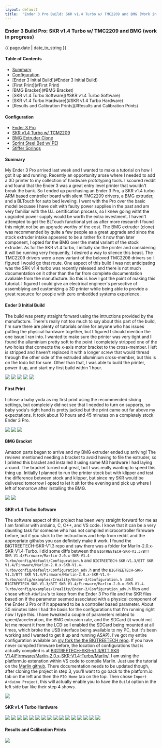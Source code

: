 ```yaml
---
layout: default
title:  "Ender 3 Pro Build: SKR v1.4 Turbo w/ TMC2209 and BMG (Work in progress)"
---
```


### Ender 3 Build Pro: SKR v1.4 Turbo w/ TMC2209 and BMG (work in progress)
{{ page.date | date_to_string }}

#### Table of Contents
- [Summary](#Summary)  
- [Configuration](#Configuration)  
- [Ender 3 Initial Build](#Ender 3 Initial Build)  
- [First Print](#First Print)  
- [BMG Bracket](#BMG Bracket)  
- [SKR v1.4 Turbo Software](#SKR v1.4 Turbo Software)  
- [SKR v1.4 Turbo Hardware](#SKR v1.4 Turbo Hardware)  
- [Results and Calibration Prints](#Results and Calibration Prints)  

#### Configuration<a name="Configuration"></a>
- [Ender 3 Pro](https://www.creality3d.shop/collections/3d-printer/products/creality3d-ender-3-pro-high-precision-3d-printer?gclid=CjwKCAiA35rxBRAWEiwADqB378nXzYfCuoJeukEVOcnzgog68W4xbVVREYxvGXAWCdHjWzXzKfjy_RoCL7sQAvD_BwE)
- [SKR v1.4 Turbo w/ TCM2209](https://www.amazon.com/gp/product/B082YTZJS2/ref=ppx_yo_dt_b_asin_title_o00_s00?ie=UTF8&psc=1)
- [BMG Extruder Clone](https://www.amazon.com/gp/product/B07RBL4CJC/ref=ppx_yo_dt_b_asin_title_o03_s02?ie=UTF8&psc=1)
- [Sprint Steel Bed w/ PEI](https://www.amazon.com/gp/product/B07XBM24HN/ref=ppx_yo_dt_b_asin_title_o02_s00?ie=UTF8&psc=1)
- [Stiffer Springs](https://www.amazon.com/gp/product/B07VFNJ1QS/ref=ppx_yo_dt_b_asin_title_o03_s01?ie=UTF8&psc=1)


#### Summary<a name="Summary"></a>
My Ender 3 Pro arrived last week and I wanted to make a tutorial on how I got it up and running. Recently an opportunity arose where I needed to add a 3D printer to my collection of hardware prototyping tools. I scoured reddit and found that the Ender 3 was a great entry level printer that wouldn't break the bank. So I ended up purchasing an Ender 3 Pro, a SKR v1.4 turbo ARM based controller board with silent TMC2209 drivers, a BMG extruder, and a BLTouch for auto bed leveling. I went with the Pro over the basic model becuase I have delt with faulty power supplies in the past and am very familiar with the U.L certification process, so I knew going witht the upgraded power supply would be worth the extra investment. I haven't attempted to get the BLTouch functional yet as after more research I found this might not be an upgrade worthy of the cost. The BMG extruder (clone) was recommended by quite a few people as a great upgrade and since the stock extruder intake appeared to be a rather fix it now than later component, I opted for the BMG over the metal variant of the stock extruder. As for the SKR v1.4 turbo, I initially ran the printer and considering it will be running very frequently, I desired a way to silence this beast. The TMC2209 drivers were a new variant of the beloved TMC2208 drivers so I figured I would go that route. One aspect of this build I was not anticipating was the SRK v1.4 turbo was recently released and there is not much documentation on it other than the far from complete documentation avaliable from the manufacture. So this is how I got the point of making this tutorial. I figured I could give an electrical engineer's persective of assemblying and customizing a 3D printer while being able to provide a great resource for people with zero embedded systems experience.

#### Ender 3 Initial Build<a name="Ender 3 Initial Build"></a>
The build was pretty straight forward using the intructions provided by the manufacture. There's really not too much to say about this part of the build, I'm sure there are plenty of tutorials online for anyone who has issues putting the physical hardware together, but I figured I should mention the one issue I ran into. I wanted to make sure the printer was very tight and I found the alluminium pretty soft to the point I completely stripped one of the two holes that connects the x-axis motor bracket to the cross-member. I left is stripped and haven't replaced it with a longer screw that would thread through the other side of the extruded alluminium cross-member, but this is on the todo list for sure. Other than that, I was able to build the printer, power it up, and start my first build within 1 hour.

<img src="{{site.baseurl}}/assets/images/printer/build/1.jpg">
<img src="{{site.baseurl}}/assets/images/printer/build/2.jpg">
<img src="{{site.baseurl}}/assets/images/printer/build/3.jpg">
<img src="{{site.baseurl}}/assets/images/printer/build/4.jpg">
<img src="{{site.baseurl}}/assets/images/printer/build/5.jpg">

#### First Print<a name="First Print"></a>
I chose a baby yoda as my first print using the recommended slicing settings, but completely did not see that I needed to turn on supports, so baby yoda's right hand is pretty jacked but the print came out far above my expectations. 
It took about 10 hours and 45 minutes on a completely stock Ender 3 Pro.

<img src="{{site.baseurl}}/assets/images/printer/first/1.jpg">
<img src="{{site.baseurl}}/assets/images/printer/first/2.jpg">
<img src="{{site.baseurl}}/assets/images/printer/first/3.jpg">

#### BMG Bracket<a name="BMG Bracket"></a>
Amazon parts began to arrive and my BMG extruder ended up arriving! The reviews mentioned needing a bracket to avoid having to file the extruder, so I printed this bracket and installed it using some M3 hardware I had laying around. The bracket turned out great, but I was really wanting to speed this thing up. Initially I planned to run the printer stock but with klipper and test the difference between stock and klipper, but since my SKR would be delivered tomorrow I opted to let it sit for the evening and pick up where I left of tomorrow after installing the BMG.

<img src="{{site.baseurl}}/assets/images/printer/bmg/1.jpg">
<img src="{{site.baseurl}}/assets/images/printer/bmg/2.jpg">


#### SKR v1.4 Turbo Software<a name="SKR v1.4 Turbo Software"></a>
The software aspect of this project has been very straight forward for me as I am familiar with arduino, C, C++, and VS code. I know that it can be a very daunting task for someone who has not compiled microcontroller firmware before, but if you stick to the instructions and help from reddit and the appropriate githubs you can definitely make it work. I found the BIGTREETECH-SKR-V1.3 repo and saw there was a folder for Marlin-2.0.x-SKR-V1.4-Turbo. I did some diffs between the `BIGTREETECH-SKR-V1.3/BTT SKR V1.4/Firmware/Marlin-2.0.x-SKR-V1.4-Turbo/config/default/Configuration.h` and `BIGTREETECH-SKR-V1.3/BTT SKR V1.4/Firmware/Marlin-2.0.x-SKR-V1.4-Turbo/config/default/Configuration_adv.h` and the `BIGTREETECH-SKR-V1.3/BTT SKR V1.4/Firmware/Marlin-2.0.x-SKR-V1.4-Turbo/config/examples/Creality/Ender-3/Configuration.h ` and `BIGTREETECH-SKR-V1.3/BTT SKR V1.4/Firmware/Marlin-2.0.x-SKR-V1.4-Turbo/config/examples/Creality/Ender-3/Configuration_adv.h` files and chose which `#define`'s to keep from the Ender 3 Pro file and the SKR files based on if the parameter seemed associated with a physical component of the Ender 3 Pro or if it appeared to be a controller based parameter. About 30 minutes later I had the basis for the configurations that I'm running right now I type this. I have tweaked a couple of parameters related to speed/acceleration, the BMG extrusion rate, and the SDCard (it would not let me mount it from the LCD so I enabled the SDCard being mounted at all times, which broke the USB interface being available to my PC, but it's been working and I wanted to get it up and running ASAP). I've got my entire configuration available on [my fork the the BIGTREETECH repo](https://github.com/mathpluslabs/BIGTREETECH-SKR-V1.3). If you have never compiled firmware before, the location of configurations that is actually compiled is at [BIGTREETECH-SKR-V1.3/BTT SKR V1.4/Firmware/Marlin-2.0.x-SKR-V1.4-Turbo/Marlin/](https://github.com/mathpluslabs/BIGTREETECH-SKR-V1.3/tree/master/BTT%20SKR%20V1.4/Firmware/Marlin-2.0.x-SKR-V1.4-Turbo/Marlin). I am using the platform.io extenstion within VS code to compile Marlin. Just use the tutorial on the [Marlin github](https://marlinfw.org/docs/basics/install_platformio_vscode.html). There documentation needs to be updated though, after cloning the project in step 3, you'll want to go back to the platform.io tab on the left and then the `PIO Home` tab on the top. Then chose `Import Arduino Project`, this will actually enable you to have the `Build` option in the left side bar like their step 4 shows.

<img src="{{site.baseurl}}/assets/images/printer/software/1.jpg">

#### SKR v1.4 Turbo Hardware<a name="SKR v1.4 Turbo Hardware"></a>

<img src="{{site.baseurl}}/assets/images/printer/hardware/1.jpg">
<img src="{{site.baseurl}}/assets/images/printer/hardware/2.jpg">
<img src="{{site.baseurl}}/assets/images/printer/hardware/3.jpg">
<img src="{{site.baseurl}}/assets/images/printer/hardware/4.jpg">
<img src="{{site.baseurl}}/assets/images/printer/hardware/5.jpg">
<img src="{{site.baseurl}}/assets/images/printer/hardware/6.jpg">
<img src="{{site.baseurl}}/assets/images/printer/hardware/7.jpg">
<img src="{{site.baseurl}}/assets/images/printer/hardware/8.jpg">
<img src="{{site.baseurl}}/assets/images/printer/hardware/9.jpg">
<img src="{{site.baseurl}}/assets/images/printer/hardware/10.jpg">
<img src="{{site.baseurl}}/assets/images/printer/hardware/11.jpg">
<img src="{{site.baseurl}}/assets/images/printer/hardware/12.jpg">
<img src="{{site.baseurl}}/assets/images/printer/hardware/13.jpg">
<img src="{{site.baseurl}}/assets/images/printer/hardware/14.jpg">
<img src="{{site.baseurl}}/assets/images/printer/hardware/15.jpg">
<img src="{{site.baseurl}}/assets/images/printer/hardware/16.jpg">

#### Results and Calibration Prints<a name="Results and Calibration Prints"></a>

<img src="{{site.baseurl}}/assets/images/printer/results/1.jpg">